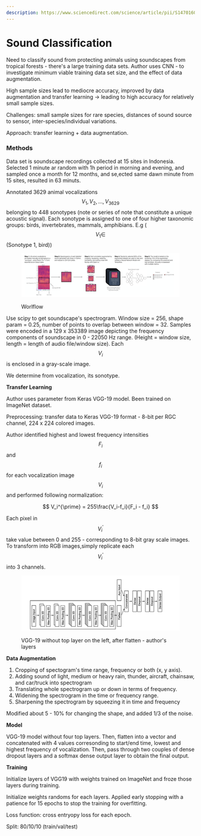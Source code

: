 ```yaml
---
description: https://www.sciencedirect.com/science/article/pii/S1470160X22010949
---
```


# Sound Classification

Need to classify sound from protecting animals using soundscapes from tropical forests - there's a large training data sets. Author uses CNN - to investigate minimum viable training data set size, and the effect of data augmentation.

High sample sizes lead to mediocre accuracy, improved by data augmentation and transfer learning -> leading to high accuracy for relatively small sample sizes.

Challenges: small sample sizes for rare species, distances of sound source to sensor, inter-species/individual variations.

Approach: transfer learning + data augmentation.

### Methods

Data set is soundscape recordings collected at 15 sites in Indonesia. Selected 1 minute ar random with 1h period in morning and evening, and sampled once a month for 12 months, and se,ected same dawn minute from 15 sites, resulted in 63 minuts.

Annotated 3629 animal vocalizations $$V_1, V_2, \dots, V_{3629}$$ belonging to 448 sonotypes (note or series of note that constitute a unique acoustic signal). Each sonotype is assigned to one of four higher taxonomic groups: birds, invertebrates, mammals, amphibians.  E.g ($$V_1 \in$$(Sonotype 1, bird))

<figure><img src="../.gitbook/assets/image (2) (1) (1) (1).png" alt=""><figcaption><p>Worlflow</p></figcaption></figure>

Use scipy to get soundscape's spectrogram. Window size = 256, shape param = 0.25, number of points to overlap between window = 32. Samples were encoded in a 129 x 353389 image depicting the frequency components of soundscape in 0 - 22050 Hz range. (Height = window size, length = length of audio file/window size). Each $$V_i$$ is enclosed in a gray-scale image.

We determine from vocalization, its sonotype.

**Transfer Learning**

Author uses parameter from Keras VGG-19 model. Been trained on ImageNet dataset.&#x20;

Preprocessing: transfer data to Keras VGG-19 format - 8-bit per RGC channel, 224 x 224 colored images.

Author identified highest and lowest frequency intensities $$F_i$$ and $$f_i$$ for each vocalization image $$V_i$$ and performed following normalization:

$$
V_i^{\prime} = 255\frac{V_i-f_i}{F_i - f_i}
$$

Each pixel in $$V_i^{\prime}$$ take value between 0 and 255 - corresponding to 8-bit gray scale images. To transform into RGB images,simply replicate each $$V_i^{\prime}$$ into 3 channels.

<figure><img src="../.gitbook/assets/image (7) (1).png" alt=""><figcaption><p>VGG-19 without top layer on the left, after flatten - author's layers</p></figcaption></figure>

**Data Augmentation**

1. Cropping of spectogram's time range, frequency or both (x, y axis).
2. Adding sound of light, medium or heavy rain, thunder, aircraft, chainsaw, and car/truck into spectrogram
3. Translating whole spectrogram up or down in terms of frequency.
4. Widening the spectrogram in the time or frequency range.
5. Sharpening the spectrogram by squeezing it in time and frequency

Modified about 5 - 10% for changing the shape, and added 1/3 of the noise.

**Model**

VGG-19 model without four top layers. Then, flatten into a vector and concatenated with 4 values corresonding to start/end time, lowest and highest frequency of vocalization. Then, pass through two couples of dense dropout layers and a softmax dense output layer to obtain the final output.

**Training**

Initialize layers of VGG19 with weights trained on ImageNet and froze those layers during training.

Initialize weights randoms for each layers. Applied early stopping with a patience for 15 epochs to stop the training for overfitting.

Loss function: cross entryopy loss for each epoch.

Split: 80/10/10 (train/val/test)



